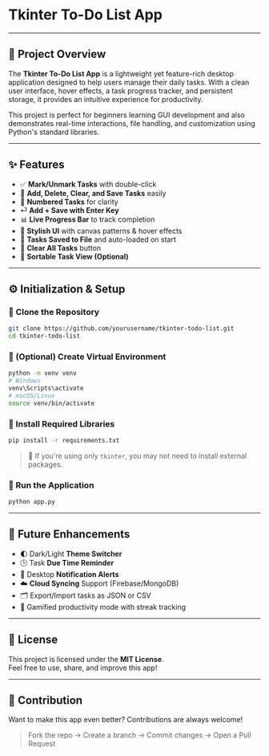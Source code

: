 
# Tkinter To-Do List App

---

## 📌 Project Overview

The **Tkinter To-Do List App** is a lightweight yet feature-rich desktop application designed to help users manage their daily tasks. With a clean user interface, hover effects, a task progress tracker, and persistent storage, it provides an intuitive experience for productivity.

This project is perfect for beginners learning GUI development and also demonstrates real-time interactions, file handling, and customization using Python's standard libraries.

---

## ✨ Features

- ✅ **Mark/Unmark Tasks** with double-click
- 📝 **Add, Delete, Clear, and Save Tasks** easily
- 🔢 **Numbered Tasks** for clarity
- ⏎ **Add + Save with Enter Key**
- 📊 **Live Progress Bar** to track completion
- 🎨 **Stylish UI** with canvas patterns & hover effects
- 💾 **Tasks Saved to File** and auto-loaded on start
- 🧼 **Clear All Tasks** button
- 🧲 **Sortable Task View (Optional)**

---


## ⚙️ Initialization & Setup

### 🔹 Clone the Repository
```bash
git clone https://github.com/yourusername/tkinter-todo-list.git
cd tkinter-todo-list
```

### 🔹 (Optional) Create Virtual Environment
```bash
python -m venv venv
# Windows
venv\Scripts\activate
# macOS/Linux
source venv/bin/activate
```

### 🔹 Install Required Libraries
```bash
pip install -r requirements.txt
```

> 🔹 If you're using only `tkinter`, you may not need to install external packages.

### 🔹 Run the Application
```bash
python app.py
```

---

## 🔮 Future Enhancements

- 🌓 Dark/Light **Theme Switcher**
- 🕒 Task **Due Time Reminder**
- 🔔 Desktop **Notification Alerts**
- ☁️ **Cloud Syncing** Support (Firebase/MongoDB)
- 🗂️ Export/Import tasks as JSON or CSV
- 🎯 Gamified productivity mode with streak tracking

---

## 📜 License

This project is licensed under the **MIT License**.  
Feel free to use, share, and improve this app!

---

## 🙌 Contribution

Want to make this app even better? Contributions are always welcome!

> Fork the repo → Create a branch → Commit changes → Open a Pull Request
